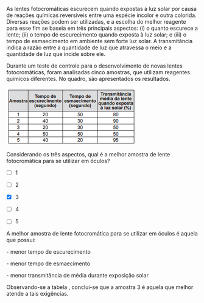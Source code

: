 

As lentes fotocromáticas escurecem quando expostas à luz solar por causa de reações químicas reversíveis entre uma espécie incolor e outra colorida. Diversas reações podem ser utilizadas, e a escolha do melhor reagente para esse fim se baseia em três principais aspectos: (i) o quanto escurece a lente; (ii) o tempo de escurecimento quando exposta à luz solar; e (iii) o tempo de esmaecimento em ambiente sem forte luz solar. A transmitância indica a razão entre a quantidade de luz que atravessa o meio e a quantidade de luz que incide sobre ele.

Durante um teste de controle para o desenvolvimento de novas lentes fotocromáticas, foram analisadas cinco amostras, que utilizam reagentes químicos diferentes. No quadro, são apresentados os resultados.

![](15d97536-a3a6-f9fe-11bf-98c4bcae7496.png)

Considerando os três aspectos, qual é a melhor amostra de lente fotocromática para se utilizar em óculos?



- [ ] 1
- [ ] 2
- [x] 3
- [ ] 4
- [ ] 5


A melhor amostra de lente fotocromática para se utilizar em óculos é aquela que possui:

\- menor tempo de escurecimento

\- menor tempo de esmaecimento

\- menor transmitância de média durante exposição solar

Observando-se a tabela , conclui-se que a amostra 3 é aquela que melhor atende a tais exigências.

 

        